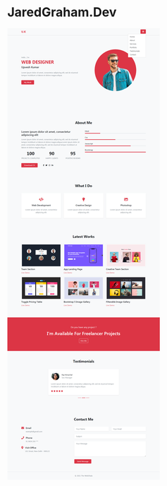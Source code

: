 # JaredGraham.Dev

<img src="https://github.com/LilGod777/JaredGraham.Dev/blob/main/screenshot/1.png?raw=true">
